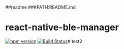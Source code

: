 ##readme 
###PATH:README.md
# react-native-ble-manager
[![npm version](https://badge.fury.io/js/react-native-ble-manager.svg)](http://badge.fury.io/js/react-native-ble-manager)
[![Build Status](https://travis-ci.org/lwansbrough/react-native-ble-manager.svg?branch=master)](https://travis-ci.org/lwansbrough/react-native-ble-manager)#   t e s t 2  
 